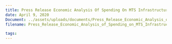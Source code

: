 ```yaml
---
title: Press Release Economic Analysis Of Spending On MTS Infrastructure
date: April 9, 2020
Document: ../assets/uploads/documents/Press_Release_Economic_Analysis_of_Spending_on_MTS_Infrastructure.pdf
filename: Press_Release_Economic_Analysis_of_Spending_on_MTS_Infrastructure.pdf

tags:
---
```

